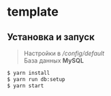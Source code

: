 # template

## Установка и запуск

> Настройки в */config/default*  
> База данных **MySQL**

```sh
$ yarn install
$ yarn run db:setup
$ yarn start
```
